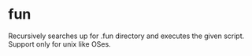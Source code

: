 # fun

Recursively searches up for .fun directory and executes the given script. Support only for unix like OSes.
